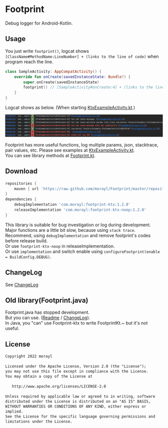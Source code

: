 # Footprint
Debug logger for Android-Kotlin.

Usage
-----

 You just write `footprint()`, logcat shows `[ClassName#MethodName:LineNumber] + (links to the line of code)` when program reach the line.
 ```kotlin
 class SampleActivity: AppCompatActivity() {
     override fun onCreate(savedInstanceState: Bundle?) {
         super.onCreate(savedInstanceState)
         footprint() // [SampleActivity#onCreate:4] + (links to the line of code)
     }
 }
 ```
 Logcat shows as below. (When starting [KtxExampleActivity.kt](/app/src/main/java/com/morayl/footprintexample/KtxExampleActivity.kt).)

 ![Logcat Image](resource/logcat_image.png)

 Footprint has more useful functions, log multiple params, json, stacktrace, pair values, etc.
 Please see examples at [KtxExampleActivity.kt](/app/src/main/java/com/morayl/footprintexample/KtxExampleActivity.kt).  
 You can see library methods at [Footprint.kt](/footprint-ktx/src/main/java/com/morayl/footprintktx/Footprint.kt).

Download
--------

```groovy
repositories {
    maven { url 'https://raw.github.com/morayl/Footprint/master/repository' }
}
dependencies {
    debugImplementation 'com.morayl:footprint-ktx:1.2.0'
    releaseImplementation 'com.morayl:footprint-ktx-noop:1.2.0'
}
```
This library is suitable for bug investigation or log during development.  
Major functions are a little bit slow, because using `stack trace`.  
Recommend, using `debugImplementation` and remove footprint's codes before release build.   
Or use `footprint-ktx-noop` in releaseImplementation.   
Or use `implementation` and switch enable using `configureFootprint(enable = BuildConfig.DEBUG)`.   

ChangeLog
--------

 See [ChangeLog](./CHANGELOG.md)
 
Old library(Footprint.java)
---------------------------
Footprint.java has stopped development.  
But you can use. ([Readme](./README_for_java.md) / [ChangeLog](./CHANGELOG_for_java.md)).  
In Java, you "can" use Footprint-ktx to write FootprintKt.~ but it's not useful.

License
--------

    Copyright 2022 morayl

    Licensed under the Apache License, Version 2.0 (the "License");
    you may not use this file except in compliance with the License.
    You may obtain a copy of the License at

       http://www.apache.org/licenses/LICENSE-2.0

    Unless required by applicable law or agreed to in writing, software
    distributed under the License is distributed on an "AS IS" BASIS,
    WITHOUT WARRANTIES OR CONDITIONS OF ANY KIND, either express or implied.
    See the License for the specific language governing permissions and
    limitations under the License.
